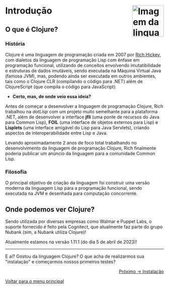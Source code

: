 # Introdução <img align="right" src="https://cdn.jsdelivr.net/gh/devicons/devicon/icons/clojure/clojure-original.svg" alt="Imagem da linguagem" width="100">

## O que é Clojure?

### História

Clojure é uma linguagem de programação criada em 2007 por [Rich Hickey](https://github.com/richhickey), com dialetos da linguagem de programação Lisp com ênfase em programação funcional, utilizando de conceitos envolvendo imutatibilidade e estruturas de dados imutáveis, sendo executada na Máquina Virtual Java (famosa JVM), mas, podendo ainda ser executada em outros ambientes, tais como o Clojure CLR (compilando o código para .NET) além de ClojureScript (que compila o código para JavaScript).

- **Certo, mas, de onde veio essa ideia?**

Antes de começar a desenvolver a linguagem de programação Clojure, Rich trabalhou na *dotLisp* com um projeto muito semelhante para a plataforma .NET, além de desenvolver a interface **jfli** (uma ponte de recursos do Java para Common Lisp), **FOIL** (uma interface de objetos externos para Lisp) e **Lisplets** (uma interface amigável do Lisp para Java Servlets), criando aspectos de interoperabilidade entre Lisp e Java.

Levando aproximadamente 2 anos de foco total trabalhando no desenvolvimento da linguagem de programação Clojure, Rich finalmente poderia publicar um anúncio da linguagem para a comunidade Common Lisp.

### Filosofia

O principal objetivo de criação da linguagem foi construir uma versão moderna da linguagem Lisp para a programação funcional, sendo executada na JVM e desenhada para computação concorrente.

## Onde podemos ver Clojure?

Sendo utilizada por diversas empresas como Walmar e Puppet Labs, o suporte fornecido é feito pela Cognitect, que atualmente faz parte do grupo Nubank (sim, a Nubank utiliza Clojure)! 

Atualmente estamos na versão 1.11.1 (do dia 5 de abril de 2023)!

---

E aí? Gostou da linguagem Clojure? O que acha de realizarmos sua "instalação" e começarmos nossos primeiros testes?

<p align="right">
  <a href="https://github.com/lanjoni/clojure4noobs/blob/main/content/intro/instalacao.md">Próximo -> Instalação</a>
</p>

<p align="left">
  <a href="https://github.com/lanjoni/clojure4noobs#roadmap">Voltar para o menu principal</a>
</p>
